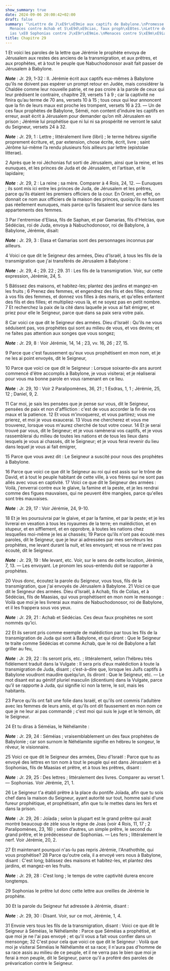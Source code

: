 ```yaml
---
show_summary: true
date: 2024-09-06 20:00:42+02:00
draft: false
summary: "\nLettre de J\xE9r\xE9mie aux captifs de Babylone.\nPromesse de leur retour.\n\
  Menaces contre Achab et S\xE9d\xE9cias, faux proph\xE8tes.\nLettre de S\xE9m\xE9\
  ias \xE0 Sophonias contre J\xE9r\xE9mie.\nMenaces contre S\xE9m\xE9ias.\n"
title: Chapitre 29
---
```





1 Et voici les paroles de la lettre que Jérémie le prophète envoya de Jérusalem aux restes des anciens de la transmigration, et aux prêtres, et aux prophètes, et à tout le peuple que Nabuchodonosor avait fait passer de Jérusalem à Babylone.

***Note*** :  Jr. 29, 1-32 : II. Jérémie écrit aux captifs eux-mêmes à Babylone qu’ils ne doivent pas espérer un prompt retour en Judée, mais considérer la Chaldée comme leur nouvelle patrie, et ne pas croire à la parole de ceux qui leur prédisent le contraire, chapitre 29, versets 1 à 9 ; car la captivité ne finira qu’au terme de 70 ans, versets 10 à 15 ; tous ceux qui leur annoncent que la fin de leurs maux est proche les trompent, versets 16 à 23. ― Un de ces faux prophètes de Babylone, Séméi, non content d’induire les captifs en erreur, avait écrit à Jérusalem pour demander qu’on mît Jérusalem en prison ; Jérémie lui prophétise que ni lui ni sa prospérité ne verront le salut du Seigneur, versets 24 à 32.

***Note*** :  Jr. 29, 1 : Lettre ; littéralement livre (libri) ; le terme hébreu signifie proprement écriture, et, par extension, chose écrite, écrit, livre ; saint Jérôme lui-même l’a rendu plusieurs fois ailleurs par lettre (epistolae litterae).

2 Après que le roi Jéchonias fut sorti de Jérusalem, ainsi que la reine, et les eunuques, et les princes de Juda et de Jérusalem, et l'artisan, et le lapidaire;

***Note*** :  Jr. 29, 2 : La reine ; sa mère. Comparer à 4 Rois, 24, 12. ― Eunuques ; ils sont mis ici entre les princes de Juda, de Jérusalem et les prêtres, parce qu’ils étaient les premiers officiers de la cour. En Orient, en effet, on donnait ce nom aux officiers de la maison des princes, quoiqu’ils ne fussent pas réellement eunuques, mais parce qu’ils faisaient leur service dans les appartements des femmes.

3 Par l'entremise d'Elasa, fils de Saphan, et par Gamarias, fils d'Helcias, que Sédécias, roi de Juda, envoya à Nabuchodonosor, roi de Babylone, à Babylone, Jérémie, disait:

***Note*** :  Jr. 29, 3 : Elasa et Gamarias sont des personnages inconnus par ailleurs.


4 Voici ce que dit le Seigneur des armées, Dieu d'Israël, à tous les fils de la transmigration que j'ai transférés de Jérusalem à Babylone :

***Note*** :  Jr. 29, 4 ; 29. 22 ; 29. 31 : Les fils de la transmigration. Voir, sur cette expression, Jérémie, 24, 5.

5 Bâtissez des maisons, et habitez-les; plantez des jardins et mangez-en les fruits ; 6 Prenez des femmes, et engendrez des fils et des filles; donnez à vos fils des femmes, et donnez vos filles à des maris, et qu'elles enfantent des fils et des filles; et multipliez-vous là, et ne soyez pas en petit nombre. 7 Et recherchez la paix de la cité dans laquelle je vous ai fait émigrer, et priez pour elle le Seigneur, parce que dans sa paix sera votre paix.


8 Car voici ce que dit le Seigneur des armées. Dieu d'Israël : Qu'ils ne vous séduisent pas, vos prophètes qui sont au milieu de vous, et vos devins; et ne faites pas attention aux songes que vous songez;

***Note*** :  Jr. 29, 8 : Voir Jérémie, 14, 14 ; 23, vv. 16, 26 ; 27, 15.

9 Parce que c'est faussement qu'eux vous prophétisent en mon nom, et je ne les ai point envoyés, dit le Seigneur,


10 Parce que voici ce que dit le Seigneur : Lorsque soixante-dix ans auront commencé d'être accomplis à Babylone, je vous visiterai; et je réaliserai pour vous ma bonne parole en vous ramenant en ce lieu.

***Note*** :  Jr. 29, 10 : Voir 2 Paralipomènes, 36, 21 ; 1 Esdras, 1, 1 ; Jérémie, 25, 12 ; Daniel, 9, 2.

11 Car moi, je sais les pensées que je pense sur vous, dit le Seigneur, pensées de paix et non d'affliction : c'est de vous accorder la fin de vos maux et la patience. 12 Et vous m'invoquerez, et vous partirez; vous me prierez, et moi je vous exaucerai. 13 Vous me chercherez et vous me trouverez, lorsque vous m'aurez cherché de tout votre coeur. 14 Et je serai trouvé par vous, dit le Seigneur; et je vous ramènerai vos captifs, et je vous rassemblerai du milieu de toutes les nations et de tous les lieux dans lesquels je vous ai chassés, dit le Seigneur; et je vous ferai revenir du lieu dans lequel je vous ai fait émigrer,


15 Parce que vous avez dit : Le Seigneur a suscité pour nous des prophètes à Babylone.


16 Parce que voici ce que dit le Seigneur au roi qui est assis sur le trône de David, et à tout le peuple habitant de cette ville, à vos frères qui ne sont pas allés avec vous en captivité. 17 Voici ce que dit le Seigneur des armées : Voilà, j'enverrai contre eux le glaive, la famine et la peste, et je les rendrai comme des figues mauvaises, qui ne peuvent être mangées, parce qu'elles sont très mauvaises.

***Note*** :  Jr. 29, 17 : Voir Jérémie, 24, 9-10.

18 Et je les poursuivrai par le glaive, et par la famine, et par la peste; et je les livrerai en vexation à tous les royaumes de la terre; en malédiction, et en stupeur, et en sifflement, et en opprobre, à toutes les nations chez lesquelles moi-même je les ai chassés; 19 Parce qu'ils n'ont pas écouté mes paroles, dit le Seigneur, que je leur ai adressées par mes serviteurs les prophètes, me levant durant la nuit, et les envoyant; et vous ne m'avez pas écouté, dit le Seigneur.

***Note*** :  Jr. 29, 19 : Me levant, etc. Voir, sur le sens de cette locution, Jérémie, 7, 13. ― Les envoyant. Le pronom les sous-entendu doit se rapporter à prophètes.


20 Vous donc, écoutez la parole du Seigneur, vous tous, fils de la transmigration, que j'ai envoyés de Jérusalem à Babylone. 21 Voici ce que dit le Seigneur des armées. Dieu d'Israël, à Achab, fils de Colias, et à Sédécias, fils de Maasias, qui vous prophétisent en mon nom le mensonge : Voilà que moi je les livrerai aux mains de Nabuchodonosor, roi de Babylone, et il les frappera sous vos yeux.

***Note*** :  Jr. 29, 21 : Achab et Sédécias. Ces deux faux prophètes ne sont nommés qu’ici.

22 Et ils seront pris comme exemple de malédiction par tous les fils de la transmigration de Juda qui sont à Babylone, et qui diront : Que le Seigneur te traite comme Sédécias et comme Achab, que le roi de Babylone a fait griller au feu,

***Note*** :  Jr. 29, 22 : Ils seront pris, etc. ; littéralement, selon l’hébreu très fidèlement traduit dans la Vulgate : Il sera pris d’eux malédiction à toute la transmigration de Juda, disant ; c’est-à-dire que, lorsque les Juifs captifs à Babylone voudront maudire quelqu’un, ils diront : Que le Seigneur, etc. ― Le mot disant est au génitif pluriel masculin (dicentium) dans la Vulgate, parce qu’il se rapporte à Juda, qui signifie ici non la terre, le sol, mais les habitants.

23 Parce qu'ils ont fait une folie dans Israël, et qu'ils ont commis l'adultère avec les femmes de leurs amis, et qu'ils ont dit faussement en mon nom ce que je ne leur ai pas commandé ; c'est moi qui suis le juge et le témoin, dit le Seigneur.


24 Et tu diras à Séméias, le Néhélamite :

***Note*** :  Jr. 29, 24 : Séméias ; vraisemblablement un des faux prophètes de Babylonie ; car son surnom le Néhélamite signifie en hébreu le songeur, le rêveur, le visionnaire.

25 Voici ce que dit le Seigneur des armées, Dieu d'Israël : Parce que tu as envoyé des lettres en ton nom à tout le peuple qui est dans Jérusalem et à Sophonias, fils de Maasias et prêtre, et à tous les prêtres, disant :

***Note*** :  Jr. 29, 25 : Des lettres ; littéralement des livres. Comparer au verset 1. ― Sophonias. Voir Jérémie, 21, 1.

26 Le Seigneur t'a établi prêtre à la place du pontife Joïada, afin que tu sois chef dans la maison du Seigneur, ayant autorité sur tout, homme saisi d'une fureur prophétique, et prophétisant, afin que tu le mettes dans les fers et dans la prison.

***Note*** :  Jr. 29, 26 : Joïada ; selon la plupart est le grand prêtre qui avait montré beaucoup de zèle sous le règne de Joas (voir 4 Rois, 11, 17 ; 2 Paralipomènes, 23, 16) ; selon d’autres, un simple prêtre, le second du grand prêtre, et le prédécesseur de Sophonias. ― Les fers ; littéralement le nerf. Voir Jérémie, 20, 2.

27 Et maintenant pourquoi n'as-lu pas repris Jérémie, l'Anathothite, qui vous prophétise? 28 Parce qu'outre cela, il a envoyé vers nous à Babylone, disant : C'est long; bâtissez des maisons et habitez-les, et plantez des jardins, et mangez-en les fruits.

***Note*** :  Jr. 29, 28 : C’est long ; le temps de votre captivité durera encore longtemps.


29 Sophonias le prêtre lut donc cette lettre aux oreilles de Jérémie le prophète.


30 Et la parole du Seigneur fut adressée à Jérémie, disant :

***Note*** :  Jr. 29, 30 : Disant. Voir, sur ce mot, Jérémie, 1, 4.

31 Envoie vers tous les fils de la transmigration, disant : Voici ce que dit le Seigneur à Séméias, le Néhélamite : Parce que Séméias a prophétisé, et que moi je ne l'ai pas envoyé ; et qu'il vous a fait vous confier dans un mensonge; 32 C'est pour cela que voici ce que dit le Seigneur : Voilà que moi je visiterai Séméias le Néhélamite et sa race; il n'aura pas d'homme de sa race assis au milieu de ce peuple, et il ne verra pas le bien que moi je ferai à mon peuple, dit le Seigneur, parce qu'il a proféré des paroles de prévarication contre le Seigneur.

